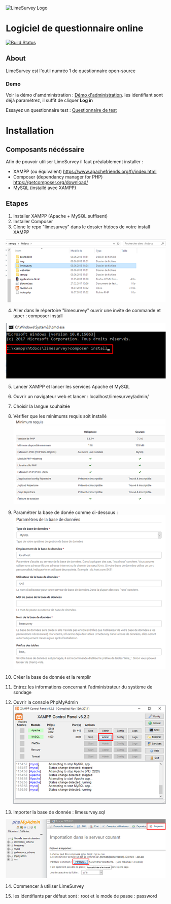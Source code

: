 ![LimeSurvey Logo](https://www.limesurvey.org/images/logos/logo_main.png)
# Logiciel de questionnaire online
[![Build Status](https://travis-ci.org/LimeSurvey/LimeSurvey.svg?branch=master)](https://travis-ci.org/LimeSurvey/LimeSurvey/)


## About
LimeSurvey est l'outil numréo 1 de questionnaire open-source

### Demo

Voir la démo d'amdministration : [Démo d'administration](http://demo.limesurvey.org/index.php?r=admin/authentication/sa/login).
les identifiant sont déjà paramétrez, il suffit de cliquer **Log in**

Essayez un questionnaire test : [Questionnaire de test](https://survey.limesurvey.org/index.php?sid=78184&lang=en)

# Installation

## Composants nécéssaire
Afin de pouvoir utiliser LimeSurvey il faut préalablement installer :
- XAMPP (ou équivalent)
https://www.apachefriends.org/fr/index.html
- Composer (dependancy manager for PHP)
https://getcomposer.org/download/
- MySQL (installé avec XAMPP)

## Etapes
1. Installer XAMPP (Apache + MySQL suffisent)
2. Installer Composer
3. Clone le repo "limesurvey" dans le dossier htdocs de votre install XAMPP

![Structure du dossier de htdocs](img/folders_xampp.png?raw=true "Folders organisation")

4. Aller dans le répertoire "limesurvey" ouvrir une invite de commande et taper : composer install

![Commande composer install](img/composer_install.png?raw=true "Commande composer install")

5. Lancer XAMPP et lancer les services Apache et MySQL
6. Ouvrir un navigateur web et lancer :
	localhost/limesurvey/admin/
7. Choisir la langue souhaitée
8. Vérifier que les minimums requis soit installé
![Minimum requis](img/limesurvey_min.png?raw=true "Minimum requis")
9. Paramétrer la base de donée comme ci-dessous :
![Paramètres BDD](img/limesurvey_bdd.png?raw=true "Paramétrage base de donnée")
10. Créer la base de donnée et la remplir
11. Entrez les informations concernant l'administrateur du système de sondage
12. Ouvrir la console PhpMyAdmin
![Ouvrir la console de phpmyadmin](img/phpmyadmin.png?raw=true "phpmyadmin console")

13. Importer la base de donnée : limesurvey.sql

![Importer la base de donnée MySQL](img/import_sql.png?raw=true "Importer limesurvey.sql")

14. Commencer à utiliser LimeSurvey

15. les identifiants par défaut sont : root et le mode de passe : password







